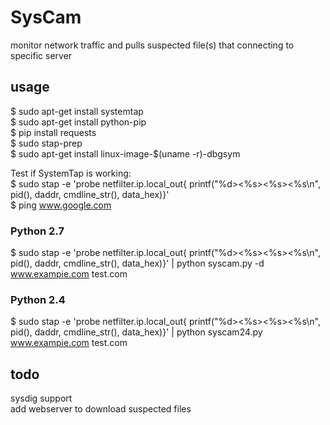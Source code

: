 # SysCam
 monitor network traffic and pulls suspected file(s) that connecting to specific server
## usage
 $ sudo apt-get install systemtap   
 $ sudo apt-get install python-pip  
 $ pip install requests  
 $ sudo stap-prep  
 $ sudo apt-get install linux-image-$(uname -r)-dbgsym  
 
 Test if SystemTap is working:  
 $ sudo stap -e 'probe netfilter.ip.local_out{ printf("%d><%s><%s><%s\n", pid(), daddr, cmdline_str(), data_hex)}'  
 $ ping www.google.com
 
 
### Python 2.7
 $ sudo stap -e 'probe netfilter.ip.local_out{ printf("%d><%s><%s><%s\n", pid(), daddr, cmdline_str(), data_hex)}' | python syscam.py -d www.exampie.com test.com  
### Python 2.4
$ sudo stap -e 'probe netfilter.ip.local_out{ printf("%d><%s><%s><%s\n", pid(), daddr, cmdline_str(), data_hex)}' | python syscam24.py www.exampie.com test.com  

## todo
 sysdig support  
 add webserver to download suspected files
